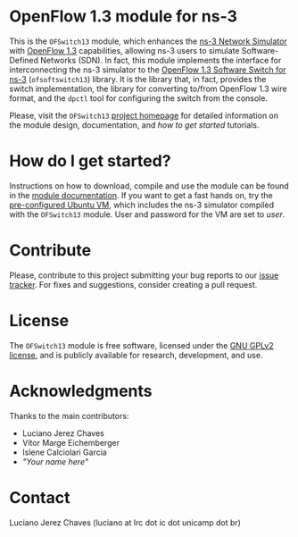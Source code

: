 # OpenFlow 1.3 module for ns-3 #
This is the `OFSwitch13` module, which enhances the [ns-3 Network Simulator][ns-3] with [OpenFlow 1.3][ofp13] capabilities, allowing ns-3 users to simulate Software-Defined Networks (SDN). 
In fact, this module implements the interface for interconnecting the ns-3 simulator to the [OpenFlow 1.3 Software Switch for ns-3][ofs13] (`ofsoftswitch13`) library. It is the library that, in fact, provides the switch implementation, the library for converting to/from OpenFlow 1.3 wire format, and the `dpctl` tool for configuring the switch from the console.

Please, visit the `OFSwitch13` [project homepage][project] for detailed information on the module design, documentation, and *how to get started* tutorials.

# How do I get started? #
Instructions on how to download, compile and use the module can be found in the [module documentation][manual]. If you want to get a fast hands on, try the [pre-configured Ubuntu VM][ofs13vm], which includes the ns-3 simulator compiled with the `OFSwitch13` module. User and password for the VM are set to *user*. 

# Contribute #
Please, contribute to this project submitting your bug reports to our [issue tracker][issues]. For fixes and suggestions, consider creating a pull request.

# License #
The `OFSwitch13` module is free software, licensed under the [GNU GPLv2 license][gpl], and is publicly available for research, development, and use.

# Acknowledgments #
Thanks to the main contributors:

* Luciano Jerez Chaves
* Vítor Marge Eichemberger
* Islene Calciolari Garcia
* *"Your name here"*

# Contact #
Luciano Jerez Chaves (luciano at lrc dot ic dot unicamp dot br)

[ns-3]: https://www.nsnam.org
[ofp13]: https://www.opennetworking.org/sdn-resources/technical-library
[ofs13]: https://github.com/ljerezchaves/ofsoftswitch13
[project]: http://www.lrc.ic.unicamp.br/ofswitch13/
[wiki]: https://bitbucket.org/ljerezchaves/ofswitch13-module/wiki/Home
[ofs13vm]: http://www.lrc.ic.unicamp.br/~luciano/files/ns3-ofswitch13.ova
[issues]: https://bitbucket.org/ljerezchaves/ofswitch13-module/issues?status=new&status=open
[gpl]: http://www.gnu.org/copyleft/gpl.html
[manual]: http://www.lrc.ic.unicamp.br/ofswitch13/